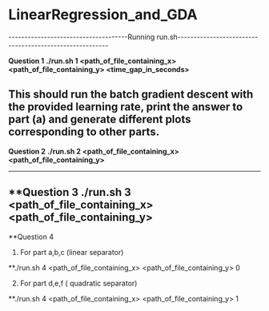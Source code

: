 # LinearRegression_and_GDA

-------------------------------------Running run.sh--------------------------------------------------------

**Question 1**
**./run.sh 1 <path_of_file_containing_x> <path_of_file_containing_y> <learning rate> <time_gap_in_seconds>**
    
This should run the batch gradient descent with the provided learning rate, print the answer to part (a) and generate different
plots corresponding to other parts.
------------------------------------------------------------------------------------------------------------------

 **Question 2**
**./run.sh 2 <path_of_file_containing_x> <path_of_file_containing_y> <tau>**

 ----------------------------------------------------------------------------------------------------------------------

 **Question 3
./run.sh 3 <path_of_file_containing_x> <path_of_file_containing_y>
------------------------------------------------------------------------------------------------------------------------
 

 **Question 4

1. For part a,b,c (linear separator)

**./run.sh 4 <path_of_file_containing_x> <path_of_file_containing_y> 0

 
2. For part d,e,f ( quadratic separator)

**./run.sh 4 <path_of_file_containing_x> <path_of_file_containing_y> 1
